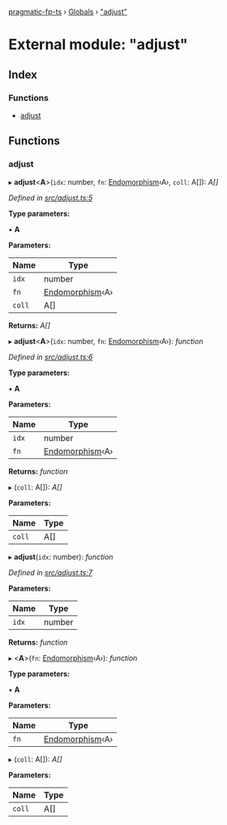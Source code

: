 [pragmatic-fp-ts](../README.md) › [Globals](../globals.md) › ["adjust"](_adjust_.md)

# External module: "adjust"

## Index

### Functions

* [adjust](_adjust_.md#adjust)

## Functions

###  adjust

▸ **adjust**<**A**>(`idx`: number, `fn`: [Endomorphism](_types_.md#endomorphism)‹A›, `coll`: A[]): *A[]*

*Defined in [src/adjust.ts:5](https://github.com/hermann-p/pragmatic-fp-ts/blob/79e5127/src/adjust.ts#L5)*

**Type parameters:**

▪ **A**

**Parameters:**

Name | Type |
------ | ------ |
`idx` | number |
`fn` | [Endomorphism](_types_.md#endomorphism)‹A› |
`coll` | A[] |

**Returns:** *A[]*

▸ **adjust**<**A**>(`idx`: number, `fn`: [Endomorphism](_types_.md#endomorphism)‹A›): *function*

*Defined in [src/adjust.ts:6](https://github.com/hermann-p/pragmatic-fp-ts/blob/79e5127/src/adjust.ts#L6)*

**Type parameters:**

▪ **A**

**Parameters:**

Name | Type |
------ | ------ |
`idx` | number |
`fn` | [Endomorphism](_types_.md#endomorphism)‹A› |

**Returns:** *function*

▸ (`coll`: A[]): *A[]*

**Parameters:**

Name | Type |
------ | ------ |
`coll` | A[] |

▸ **adjust**(`idx`: number): *function*

*Defined in [src/adjust.ts:7](https://github.com/hermann-p/pragmatic-fp-ts/blob/79e5127/src/adjust.ts#L7)*

**Parameters:**

Name | Type |
------ | ------ |
`idx` | number |

**Returns:** *function*

▸ <**A**>(`fn`: [Endomorphism](_types_.md#endomorphism)‹A›): *function*

**Type parameters:**

▪ **A**

**Parameters:**

Name | Type |
------ | ------ |
`fn` | [Endomorphism](_types_.md#endomorphism)‹A› |

▸ (`coll`: A[]): *A[]*

**Parameters:**

Name | Type |
------ | ------ |
`coll` | A[] |
